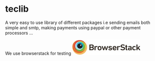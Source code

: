 # teclib
A very easy to use library of different packages i.e sending emails both simple and smtp, making payments using paypal or other payment processors ...

We use browserstack for testing 
![Alt text](browserstack-logo.jpg?raw=true "BrowserStack")
